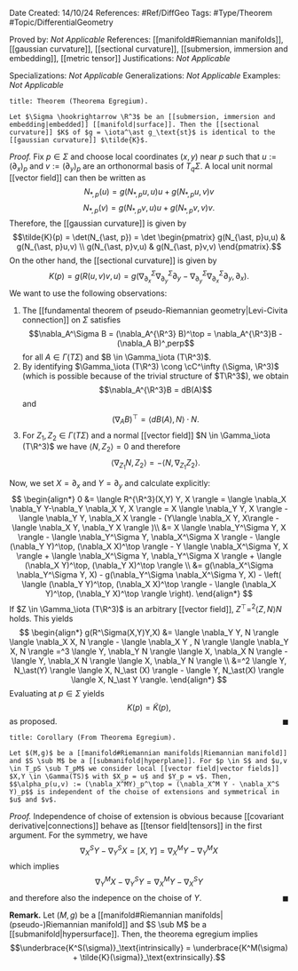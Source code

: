 <div class="topSpace"></div>

Date Created: 14/10/24
References: #Ref/DiffGeo 
Tags: #Type/Theorem #Topic/DifferentialGeometry 

Proved by: <i>Not Applicable</i>
References: [[manifold#Riemannian manifolds]], [[gaussian curvature]], [[sectional curvature]], [[submersion, immersion and embedding]], [[metric tensor]]
Justifications: <i>Not Applicable</i>

Specializations: <i>Not Applicable</i>
Generalizations: <i>Not Applicable</i>
Examples: <i>Not Applicable</i>

``` ad-Theorem
title: Theorem (Theorema Egregium).

Let $\Sigma \hookrightarrow \R^3$ be an [[submersion, immersion and embedding|embedded]] [[manifold|surface]]. Then the [[sectional curvature]] $K$ of $g = \iota^\ast g_\text{st}$ is identical to the [[gaussian curvature]] $\tilde{K}$.

```

<i>Proof.</i>
Fix $p \in \Sigma$ and choose local coordinates $(x,y)$ near $p$ such that $u := (\partial_x)_p$ and $v := (\partial_y)_p$ are an orthonormal basis of $T_q \Sigma$. A local unit normal [[vector field]] can then be written as 
$$N_{\ast, p} (u) = g(N_{\ast, p}u,u) u + g(N_{\ast, p}u, v)v$$ 
$$N_{\ast, p}(v) = g(N_{\ast, p}v, u)u + g(N_{\ast, p}v,v)v.$$ 
Therefore, the [[gaussian curvature]] is given by
$$\tilde{K}(p) = \det(N_{\ast, p}) = 
\det
\begin{pmatrix}
g(N_{\ast, p}u,u) & g(N_{\ast, p}u,v) \\ 
g(N_{\ast, p}v,u) & g(N_{\ast, p}v,v) 
\end{pmatrix}.$$
On the other hand, the [[sectional curvature]] is given by $$K(p)=g(R(u,v)v,u)=g(\nabla_{\partial_x}^\Sigma \nabla_{\partial_y}^\Sigma \partial_y - \nabla_{\partial_y}^\Sigma \nabla_{\partial_x}^\Sigma \partial_y, \partial_x).$$ We want to use the following observations:
1. The [[fundamental theorem of pseudo-Riemannian geometry|Levi-Civita connection]] on $\Sigma$ satisfies $$\nabla_A^\Sigma B = (\nabla_A^{\R^3} B)^\top = \nabla_A^{\R^3}B - (\nabla_A B)^¸perp$$ for all $A \in \Gamma(T\Sigma)$ and $B \in \Gamma_\iota (T\R^3)$.
2. By identifying $\Gamma_\iota (T\R^3) \cong \cC^\infty (\Sigma, \R^3)$ (which is possible because of the trivial structure of $T\R^3$), we obtain $$\nabla_A^{\R^3}B = dB(A)$$ and $$(\nabla_AB)^\top = \langle dB(A), N \rangle \cdot N.$$
3. For $Z_1, Z_2 \in \Gamma(T\Sigma)$ and a normal [[vector field]] $N \in  \Gamma_\iota (T\R^3)$ we have $\langle N, Z_2 \rangle = 0$ and therefore $$\langle \nabla_{Z_1} N, Z_2 \rangle = - \langle N, \nabla_{Z_1} Z_2 \rangle.$$

Now, we set $X = \partial_x$ and $Y = \partial_y$ and calculate explicitly:
$$
\begin{align*}
0 &= \langle R^{\R^3}(X,Y) Y, X \rangle = \langle \nabla_X \nabla_Y Y-\nabla_Y \nabla_X Y, X \rangle = X \langle \nabla_Y Y, X \rangle - \langle \nabla_Y Y, \nabla_X X \rangle - (Y\langle \nabla_X Y, X\rangle - \langle \nabla_X Y, \nabla_Y X \rangle )\\
&= X \langle \nabla_Y^\Sigma Y, X \rangle - \langle \nabla_Y^\Sigma Y, \nabla_X^\Sigma X \rangle - \langle (\nabla_Y Y)^\top, (\nabla_X X)^\top \rangle - Y \langle \nabla_X^\Sigma Y, X \rangle + \langle \nabla_X^\Sigma Y, \nabla_Y^\Sigma X \rangle + \langle (\nabla_X Y)^\top, (\nabla_Y X)^\top \rangle \\
&= g(\nabla_X^\Sigma \nabla_Y^\Sigma Y, X) - g(\nabla_Y^\Sigma \nabla_X^\Sigma Y, X) - \left( \langle (\nabla_Y Y)^\top, (\nabla_X X)^\top \rangle - \langle (\nabla_X Y)^\top, (\nabla_Y X)^\top \rangle \right).
\end{align*}
$$
If $Z \in \Gamma_\iota (T\R^3)$ is an arbitrary [[vector field]], $Z^\top =^2 \langle Z,N \rangle N$ holds. This yields
$$
\begin{align*}
g(R^\Sigma(X,Y)Y,X) &= \langle \nabla_Y Y, N \rangle \langle \nabla_X X, N \rangle - \langle \nabla_X Y , N \rangle \langle \nabla_Y X, N \rangle =^3 \langle Y, \nabla_Y N \rangle \langle X, \nabla_X N \rangle - \langle Y, \nabla_X N \rangle \langle X, \nabla_Y N \rangle \\
&=^2 \langle Y, N_\ast(Y) \rangle \langle X, N_\ast (X) \rangle - \langle Y, N_\ast(X) \rangle \langle X, N_\ast Y \rangle. 
\end{align*}
$$
Evaluating at $p \in \Sigma$ yields $$K(p) = \tilde{K}(p),$$ as proposed.
<span style="float:right;">$\blacksquare$</span>

``` ad-Proposition
title: Corollary (From Theorema Egregium).

Let $(M,g)$ be a [[manifold#Riemannian manifolds|Riemannian manifold]] and $S \sub M$ be a [[submanifold|hyperplane]]. For $p \in S$ and $u,v \in T_pS \sub T_pM$ we consider local [[vector field|vector fields]] $X,Y \in \Gamma(TS)$ with $X_p = u$ and $Y_p = v$. Then, $$\alpha_p(u,v) := (\nabla_X^MY)_p^\top = (\nabla_X^M Y - \nabla_X^S Y)_p$$ is independent of the choise of extensions and symmetrical in $u$ and $v$.

```

<i>Proof.</i>
Independence of choise of extension is obvious because [[covariant derivative|connections]] behave as [[tensor field|tensors]] in the first argument. For the symmetry, we have $$\nabla_X^S Y - \nabla_Y^S X = [X,Y] = \nabla_X^M Y - \nabla_Y^M X$$ which implies $$\nabla_Y^MX - \nabla_Y^S Y = \nabla_X^M Y - \nabla_X^S Y$$ and therefore also the indepence on the choise of $Y$.
<span style="float:right;">$\blacksquare$</span>

**Remark.**
Let $(M,g)$ be a [[manifold#Riemannian manifolds|(pseudo-)Riemannian manifold]] and $S \sub M$ be a [[submanifold|hypersurface]]. Then, the theorema egregium implies $$\underbrace{K^S(\sigma)}_\text{intrinsically} = \underbrace{K^M(\sigma) + \tilde{K}(\sigma)}_\text{extrinsically}.$$